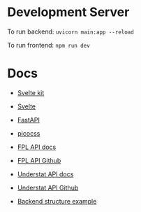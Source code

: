 
# Development Server

To run backend:
`uvicorn main:app --reload`

To run frontend:
`npm run dev`


# Docs

- [Svelte kit](https://kit.svelte.dev/docs/introduction)
- [Svelte](https://svelte.dev/docs#getting-started)
- [FastAPI](https://fastapi.tiangolo.com/)
- [picocss](https://picocss.com/docs/)

- [FPL API docs](https://fpl.readthedocs.io/en/latest/)
- [FPL API Github](https://github.com/amosbastian/fpl)
- [Understat API docs](https://understat.readthedocs.io/en/latest/)
- [Understat API Github](https://github.com/amosbastian/understat)

- [Backend structure example](https://github.com/tiangolo/full-stack-fastapi-postgresql/tree/master/%7B%7Bcookiecutter.project_slug%7D%7D/backend)
